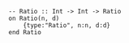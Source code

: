 ```applescript
-- Ratio :: Int -> Int -> Ratio
on Ratio(n, d)
    {type:"Ratio", n:n, d:d}
end Ratio
```